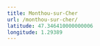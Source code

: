```yaml
---
title: Monthou-sur-Cher
url: /monthou-sur-cher/
latitude: 47.346410000000006
longitude: 1.29389
---
```

